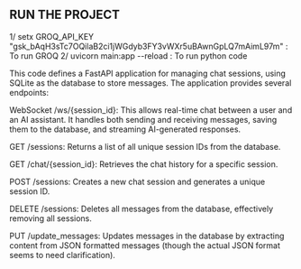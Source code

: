 ## RUN THE PROJECT
1/ setx GROQ_API_KEY "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" : To run GROQ 2/ uvicorn main:app --reload : To run python code

This code defines a FastAPI application for managing chat sessions, using SQLite as the database to store messages. The application provides several endpoints:

WebSocket /ws/{session_id}: This allows real-time chat between a user and an AI assistant. It handles both sending and receiving messages, saving them to the database, and streaming AI-generated responses.

GET /sessions: Returns a list of all unique session IDs from the database.

GET /chat/{session_id}: Retrieves the chat history for a specific session.

POST /sessions: Creates a new chat session and generates a unique session ID.

DELETE /sessions: Deletes all messages from the database, effectively removing all sessions.

PUT /update_messages: Updates messages in the database by extracting content from JSON formatted messages (though the actual JSON format seems to need clarification).

